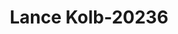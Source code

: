 ---
f_zip-code: 68310
f_state-code: NE
title: Lance Kolb-20236
f_phone: 402-228-4411
f_city-only: Beatrice
f_address: 600 Court Street Beatrice
f_location-unique-id: '20236'
slug: lance-kolb-20236
updated-on: '2024-05-30T13:46:58.046Z'
created-on: '2024-05-30T13:36:59.803Z'
published-on: '2024-05-30T13:54:32.469Z'
f_city-state: cms/city/beatrice-ne.md
f_company: cms/company/lance-kolb.md
f_state: cms/state/nebraska.md
layout: '[payday-loan].html'
tags: payday-loan
---